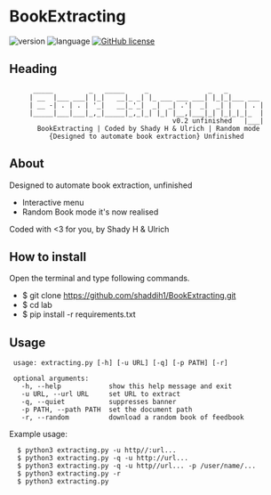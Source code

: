 # BookExtracting

![version](https://img.shields.io/badge/version-0.2-yellow.svg)
![language](https://img.shields.io/badge/language-python3%2B-blue.svg)
[![GitHub license](https://img.shields.io/github/license/shaddih1/BookExtracting.svg)](https://github.com/shaddih1/BookExtracting/blob/master/LICENSE)

## Heading
          _____         _   _____     _               _   _
         | __  |___ ___| |_|   __|_ _| |_ ___ ___ ___| |_|_|___ ___
         | __ -| . | . | '_|   __|_'_|  _|  _| .'|  _|  _| |   | . |
         |_____|___|___|_,_|_____|_,_|_| |_| |__,|___|_| |_|_|_|_  |
                                             v0.2 unfinished   |___|
           BookExtracting | Coded by Shady H & Ulrich | Random mode
              {Designed to automate book extraction} Unfinished

## About 
Designed to automate book extraction, unfinished 
- Interactive menu
- Random Book mode it's now realised 

Coded with <3 for you, by Shady H & Ulrich

## How to install
Open the terminal and type following commands.

- $ git clone https://github.com/shaddih1/BookExtracting.git
- $ cd lab
- $ pip install -r requirements.txt


## Usage
     usage: extracting.py [-h] [-u URL] [-q] [-p PATH] [-r]

     optional arguments:
       -h, --help            show this help message and exit
       -u URL, --url URL     set URL to extract
       -q, --quiet           suppresses banner
       -p PATH, --path PATH  set the document path
       -r, --random          download a random book of feedbook
      
 Example usage:
 
      $ python3 extracting.py -u http//:url... 
      $ python3 extracting.py -q -u http://url... 
      $ python3 extracting.py -q -u http//url... -p /user/name/...
      $ python3 extracting.py -r
      $ python3 extracting.py 
